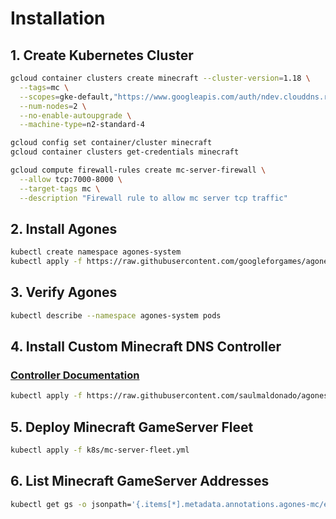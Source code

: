 # Installation

## 1. Create Kubernetes Cluster

```sh
gcloud container clusters create minecraft --cluster-version=1.18 \
  --tags=mc \
  --scopes=gke-default,"https://www.googleapis.com/auth/ndev.clouddns.readwrite" \
  --num-nodes=2 \
  --no-enable-autoupgrade \
  --machine-type=n2-standard-4
```

```sh
gcloud config set container/cluster minecraft
gcloud container clusters get-credentials minecraft
```

```sh
gcloud compute firewall-rules create mc-server-firewall \
  --allow tcp:7000-8000 \
  --target-tags mc \
  --description "Firewall rule to allow mc server tcp traffic"
```

## 2. Install Agones

```sh
kubectl create namespace agones-system
kubectl apply -f https://raw.githubusercontent.com/googleforgames/agones/release-1.13.0/install/yaml/install.yaml
```

## 3. Verify Agones

```sh
kubectl describe --namespace agones-system pods
```

## 4. Install Custom Minecraft DNS Controller

### [Controller Documentation](../controller)

```sh
kubectl apply -f https://raw.githubusercontent.com/saulmaldonado/agones-minecraft/main/k8s/agones-mc-dns-controller.yaml
```

## 5. Deploy Minecraft GameServer Fleet

```sh
kubectl apply -f k8s/mc-server-fleet.yml
```

## 6. List Minecraft GameServer Addresses

```sh
kubectl get gs -o jsonpath='{.items[*].metadata.annotations.agones-mc/externalDNS}'
```
